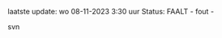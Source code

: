 laatste update: 
wo 08-11-2023  3:30   uur 
Status: FAALT - fout - 
<div class="service R">svn</div>